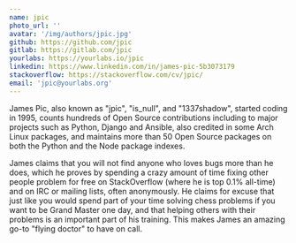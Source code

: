```yaml
---
name: jpic
photo_url: ''
avatar: '/img/authors/jpic.jpg'
github: https://github.com/jpic
gitlab: https://gitlab.com/jpic
yourlabs: https://yourlabs.io/jpic
linkedin: https://www.linkedin.com/in/james-pic-5b3073179
stackoverflow: https://stackoverflow.com/cv/jpic/
email: 'jpic@yourlabs.org'
---
```


James Pic, also known as "jpic", "is_null", and "1337shadow", started coding in
1995, counts hundreds of Open Source contributions including to major projects
such as Python, Django and Ansible, also credited in some Arch Linux packages,
and maintains more than 50 Open Source packages on both the Python and the Node
package indexes.

James claims that you will not find anyone who loves bugs more than he does,
which he proves by spending a crazy amount of time fixing other people problem
for free on StackOverflow (where he is top 0.1% all-time) and on IRC or mailing
lists, often anonymously. He claims for excuse that just like you would spend
part of your time solving chess problems if you want to be Grand Master one
day, and that helping others with their problems is an important part of his
training. This makes James an amazing go-to "flying doctor" to have on call.
